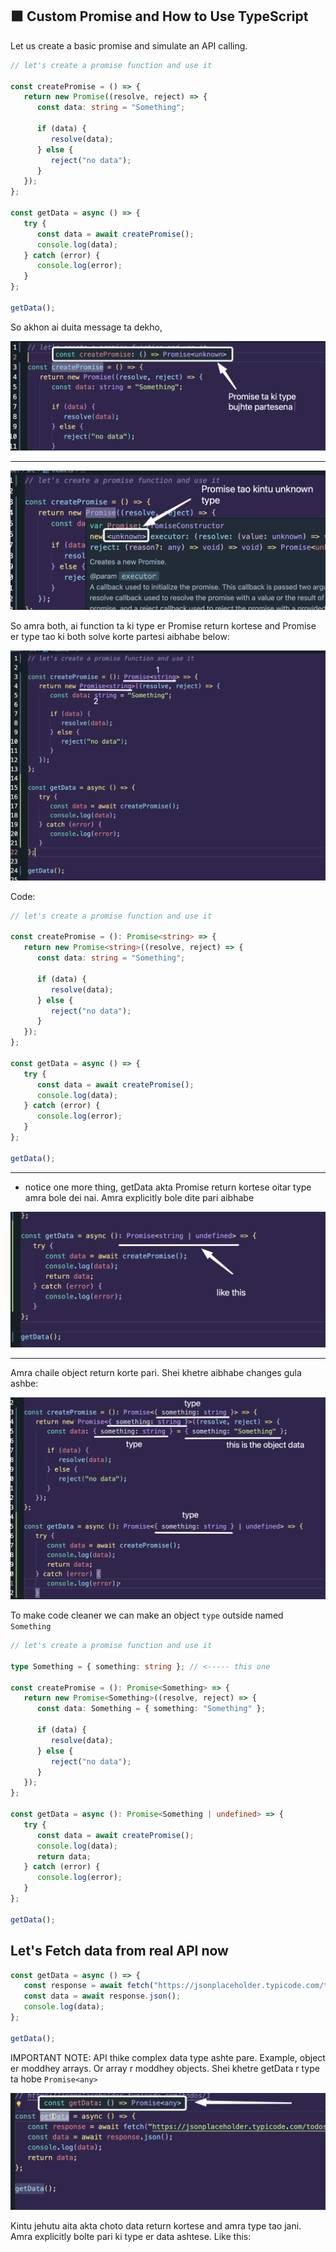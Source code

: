 ## 🟪 Custom Promise and How to Use TypeScript

Let us create a basic promise and simulate an API calling.

```ts
// let's create a promise function and use it

const createPromise = () => {
   return new Promise((resolve, reject) => {
      const data: string = "Something";

      if (data) {
         resolve(data);
      } else {
         reject("no data");
      }
   });
};

const getData = async () => {
   try {
      const data = await createPromise();
      console.log(data);
   } catch (error) {
      console.log(error);
   }
};

getData();
```

So akhon ai duita message ta dekho,

![alt text](image-16.png)

---

![alt text](image-17.png)

So amra both, ai function ta ki type er Promise return kortese and Promise er type tao ki both solve korte partesi aibhabe below:

![alt text](image-18.png)

Code:

```ts
// let's create a promise function and use it

const createPromise = (): Promise<string> => {
   return new Promise<string>((resolve, reject) => {
      const data: string = "Something";

      if (data) {
         resolve(data);
      } else {
         reject("no data");
      }
   });
};

const getData = async () => {
   try {
      const data = await createPromise();
      console.log(data);
   } catch (error) {
      console.log(error);
   }
};

getData();
```

---

-  notice one more thing, getData akta Promise return kortese oitar type amra bole dei nai. Amra explicitly bole dite pari aibhabe

![alt text](image-19.png)

---

Amra chaile object return korte pari. Shei khetre aibhabe changes gula ashbe:

![alt text](image-20.png)

To make code cleaner we can make an object `type` outside named `Something`

```ts
// let's create a promise function and use it

type Something = { something: string }; // <----- this one

const createPromise = (): Promise<Something> => {
   return new Promise<Something>((resolve, reject) => {
      const data: Something = { something: "Something" };

      if (data) {
         resolve(data);
      } else {
         reject("no data");
      }
   });
};

const getData = async (): Promise<Something | undefined> => {
   try {
      const data = await createPromise();
      console.log(data);
      return data;
   } catch (error) {
      console.log(error);
   }
};

getData();
```

## Let's Fetch data from real API now

```ts
const getData = async () => {
   const response = await fetch("https://jsonplaceholder.typicode.com/todos/1");
   const data = await response.json();
   console.log(data);
};

getData();
```

IMPORTANT NOTE: API thike complex data type ashte pare. Example, object er moddhey arrays. Or array r moddhey objects. Shei khetre getData r type ta hobe `Promise<any>`

![alt text](image-21.png)

Kintu jehutu aita akta choto data return kortese and amra type tao jani. Amra explicitly bolte pari ki type er data ashtese. Like this:
